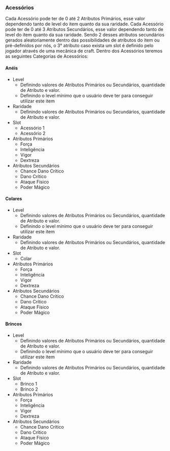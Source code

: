 ### Acessórios
Cada Acessório pode ter de 0 até 2 Atributos Primários, esse valor dependendo tanto de level do item quanto da sua raridade.
Cada Acessório pode ter de 0 até 3 Atributos Secundários, esse valor dependendo tanto de level do item quanto da sua raridade. Sendo 2 desses atributos secundários gerados aleatoriamente dentro das possibilidades de atributos do item ou pré-definidos por nós, o 3° atributo caso exista um slot é definido pelo jogador através de uma mecânica de craft.
Dentro dos Acessórios teremos as seguintes Categorias de Acessórios:
#### Anéis
- Level
	- Definindo valores de Atributos Primários ou Secundários, quantidade de Atributo e valor.
	- Definindo o level mínimo que o usuário deve ter para conseguir utilizar este item
- Raridade
	- Definindo valores de Atributos Primários ou Secundários, quantidade de Atributo e valor.
- Slot
	- Acessório 1
	- Acessório 2
-  Atributos Primários
	- Força
	- Inteligência
	- Vigor
	- Dextreza
- Atributos Secundários
	- Chance Dano Crítico
	- Dano Crítico
	- Ataque Físico
	- Poder Mágico
#### Colares
- Level
	- Definindo valores de Atributos Primários ou Secundários, quantidade de Atributo e valor.
	- Definindo o level mínimo que o usuário deve ter para conseguir utilizar este item
- Raridade
	- Definindo valores de Atributos Primários ou Secundários, quantidade de Atributo e valor.
-  Slot
	- Colar
-  Atributos Primários
	- Força
	- Inteligência
	- Vigor
	- Dextreza
- Atributos Secundários
	- Chance Dano Crítico
	- Dano Crítico
	- Ataque Físico
	- Poder Mágico
#### Brincos
- Level
	- Definindo valores de Atributos Primários ou Secundários, quantidade de Atributo e valor.
	- Definindo o level mínimo que o usuário deve ter para conseguir utilizar este item
- Raridade
	- Definindo valores de Atributos Primários ou Secundários, quantidade de Atributo e valor.
-   Slot
	- Brinco 1
	- Brinco 2
-  Atributos Primários
	- Força
	- Inteligência
	- Vigor
	- Dextreza
- Atributos Secundários
	- Chance Dano Crítico
	- Dano Crítico
	- Ataque Físico
	- Poder Mágico